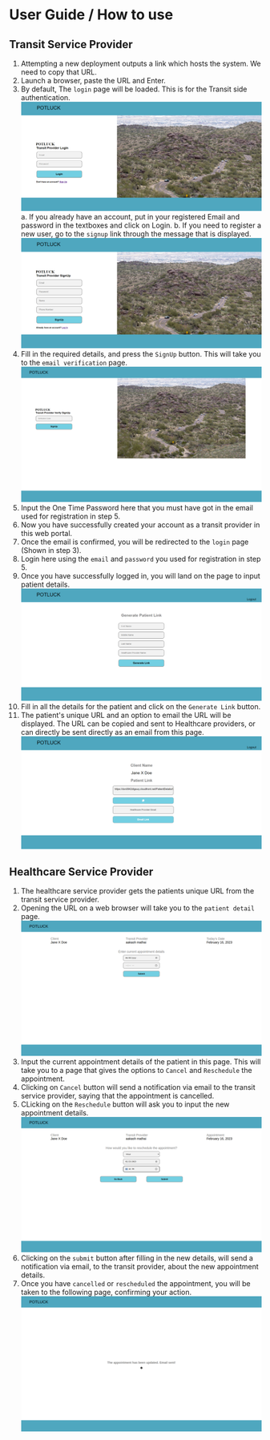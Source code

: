 # User Guide / How to use

## Transit Service Provider

1. Attempting a new deployment outputs a link which hosts the system. We need to copy that URL.
2. Launch a browser, paste the URL and Enter.
3. By default, The `login` page will be loaded. This is for the Transit side authentication.
   ![Login](Docs/login.png)
      a. If you already have an account, put in your registered Email and password in the textboxes and click on Login. 
      b. If you need to register a new user, go to the `signup` link through the message that is displayed. 
   ![Signup](Docs/signup.png)
4. Fill in the required details, and press the `SignUp` button. This will take you to the `email verification` page.
   ![Verify email](Docs/verify_email.png)
5. Input the One Time Password here that you must have got in the email used for registration in step 5.
6. Now you have successfully created your account as a transit provider in this web portal.
7. Once the email is confirmed, you will be redirected to the `login` page (Shown in step 3).
8. Login here using the `email` and `password` you used for registration in step 5.
9. Once you have successfully logged in, you will land on the page to input patient details.
   ![Input patient](Docs/input_patient.png)
10. Fill in all the details for the patient and click on the `Generate Link` button.
11. The patient's unique URL and an option to email the URL will be displayed. The URL can be copied and sent to
Healthcare providers, or can directly be sent directly as an email from this page.
    ![Patient Link](Docs/patient_link.png)

## Healthcare Service Provider

1. The healthcare service provider gets the patients unique URL from the transit service provider.
2. Opening the URL on a web browser will take you to the `patient detail` page.
   ![Patient Page](Docs/patient_page.png)
3. Input the current appointment details of the patient in this page. This will take you to a page that gives the options to `Cancel` and `Reschedule` the appointment.
4. Clicking on `Cancel` button will send a notification via email to the transit service provider, saying that the appointment is cancelled.
5. CLicking on the `Reschedule` button will ask you to input the new appointment details.
   ![Reschedule](Docs/reschedule.png)
6. Clicking on the `submit` button after filling in the new details, will send a notification via email, to the transit provider, about the new appointment details.
7. Once you have `cancelled` or `rescheduled` the appointment, you will be taken to the following page, confirming your action.
   ![Confirmation](Docs/confirmation.png)
